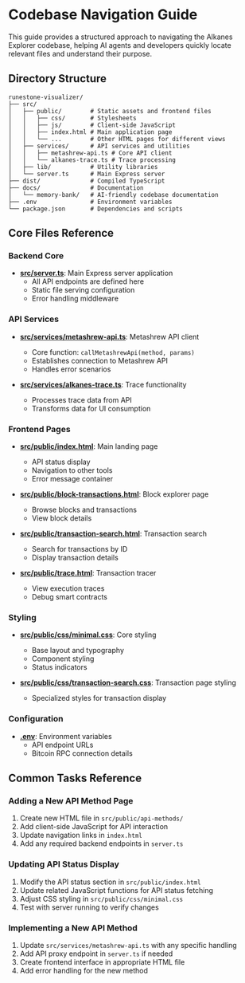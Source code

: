# Codebase Navigation Guide

This guide provides a structured approach to navigating the Alkanes Explorer codebase, helping AI agents and developers quickly locate relevant files and understand their purpose.

## Directory Structure
```
runestone-visualizer/
├── src/
│   ├── public/        # Static assets and frontend files
│   │   ├── css/       # Stylesheets
│   │   ├── js/        # Client-side JavaScript
│   │   ├── index.html # Main application page
│   │   └── ...        # Other HTML pages for different views
│   ├── services/      # API services and utilities
│   │   ├── metashrew-api.ts # Core API client
│   │   └── alkanes-trace.ts # Trace processing
│   ├── lib/           # Utility libraries
│   └── server.ts      # Main Express server
├── dist/              # Compiled TypeScript
├── docs/              # Documentation
│   └── memory-bank/   # AI-friendly codebase documentation
├── .env               # Environment variables
└── package.json       # Dependencies and scripts
```

## Core Files Reference

### Backend Core
- **[src/server.ts](file:///home/jinmaa/github/drillMethane/runestone-visualizer/src/server.ts)**: Main Express server application
  - All API endpoints are defined here
  - Static file serving configuration
  - Error handling middleware

### API Services
- **[src/services/metashrew-api.ts](file:///home/jinmaa/github/drillMethane/runestone-visualizer/src/services/metashrew-api.ts)**: Metashrew API client
  - Core function: `callMetashrewApi(method, params)`
  - Establishes connection to Metashrew API
  - Handles error scenarios

- **[src/services/alkanes-trace.ts](file:///home/jinmaa/github/drillMethane/runestone-visualizer/src/services/alkanes-trace.ts)**: Trace functionality
  - Processes trace data from API
  - Transforms data for UI consumption

### Frontend Pages
- **[src/public/index.html](file:///home/jinmaa/github/drillMethane/runestone-visualizer/src/public/index.html)**: Main landing page
  - API status display
  - Navigation to other tools
  - Error message container

- **[src/public/block-transactions.html](file:///home/jinmaa/github/drillMethane/runestone-visualizer/src/public/block-transactions.html)**: Block explorer page
  - Browse blocks and transactions
  - View block details

- **[src/public/transaction-search.html](file:///home/jinmaa/github/drillMethane/runestone-visualizer/src/public/transaction-search.html)**: Transaction search
  - Search for transactions by ID
  - Display transaction details

- **[src/public/trace.html](file:///home/jinmaa/github/drillMethane/runestone-visualizer/src/public/trace.html)**: Transaction tracer
  - View execution traces
  - Debug smart contracts

### Styling
- **[src/public/css/minimal.css](file:///home/jinmaa/github/drillMethane/runestone-visualizer/src/public/css/minimal.css)**: Core styling
  - Base layout and typography
  - Component styling
  - Status indicators

- **[src/public/css/transaction-search.css](file:///home/jinmaa/github/drillMethane/runestone-visualizer/src/public/css/transaction-search.css)**: Transaction page styling
  - Specialized styles for transaction display

### Configuration
- **[.env](file:///home/jinmaa/github/drillMethane/runestone-visualizer/.env)**: Environment variables
  - API endpoint URLs
  - Bitcoin RPC connection details

## Common Tasks Reference

### Adding a New API Method Page
1. Create new HTML file in `src/public/api-methods/`
2. Add client-side JavaScript for API interaction
3. Update navigation links in `index.html`
4. Add any required backend endpoints in `server.ts`

### Updating API Status Display
1. Modify the API status section in `src/public/index.html`
2. Update related JavaScript functions for API status fetching
3. Adjust CSS styling in `src/public/css/minimal.css`
4. Test with server running to verify changes

### Implementing a New API Method
1. Update `src/services/metashrew-api.ts` with any specific handling
2. Add API proxy endpoint in `server.ts` if needed
3. Create frontend interface in appropriate HTML file
4. Add error handling for the new method

